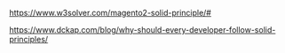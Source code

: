 https://www.w3solver.com/magento2-solid-principle/#

https://www.dckap.com/blog/why-should-every-developer-follow-solid-principles/
